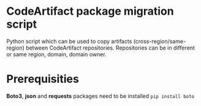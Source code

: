 # CodeArtifact package migration script

Python script which can be used to copy artifacts (cross-region/same-region) between CodeArtifact repositories.
Repositories can be in different or same region, domain, domain owner.

# Prerequisities

**Boto3**, **json** and **requests** packages need to be installed
`pip install boto`
